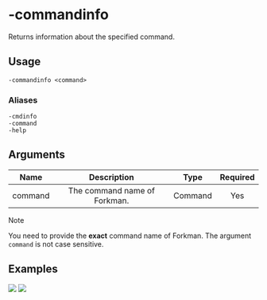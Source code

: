 # -commandinfo

Returns information about the specified command.

## Usage

```
-commandinfo <command>
```

### Aliases

```
-cmdinfo
-command
-help
```

## Arguments

| Name    | Description                  | Type    | Required |
| :-----: | :--------------------------: | :-----: | :------: |
| command | The command name of Forkman. | Command | Yes      |

> [!NOTE]
> You need to provide the **exact** command name of Forkman. The argument `command` is not case sensitive.

## Examples

![](https://user-images.githubusercontent.com/111157596/235301731-89e36acc-ebd5-47b5-9b7e-caf6c4d0af7e.png)
![](https://user-images.githubusercontent.com/111157596/235301737-9cde3780-46d4-49bf-b6f1-5f08912c3b0c.png)